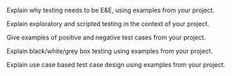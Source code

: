 <panel type="warning" header="`W10.5a` Can explain the need for deliberate test case design :star::star:" no-close>
  <include src="../../book/testCaseDesign/introduction/what/full.md" />
  <panel header=":dart: Evidence" expanded>

Explain why testing needs to be E&E, using examples from your project.

  </panel>
</panel>

<panel type="info" header="`W10.5b` Can explain exploratory testing and scripted testing :star::star::star:" no-close>
  <include src="../../book/testing/testingTypes/exploratoryVsScriptedTesting/what/full.md" />
  <panel header=":dart: Evidence" expanded>

Explain exploratory and scripted testing in the context of your project.

  </panel>
</panel>

<panel type="info" header="`W10.5c` Can explain the choice between exploratory testing and scripted testing :star::star::star:" no-close>
  <include src="../../book/testing/testingTypes/exploratoryVsScriptedTesting/when/full.md" />
<!-- TODO: add evidence -->
</panel>

<panel type="warning" header="`W10.5d` Can explain positive and negative test cases :star::star:" no-close>
  <include src="../../book/testCaseDesign/introduction/positiveVsNegative/full.md" />
  <panel header=":dart: Evidence" expanded>

Give examples of positive and negative test cases from your project.

  </panel>
</panel>

<panel type="warning" header="`W10.5e` Can explain black box and glass box test case design :star::star:" no-close>
  <include src="../../book/testCaseDesign/introduction/blackVsGlass/full.md" />
  <panel header=":dart: Evidence" expanded>

Explain black/white/grey box testing using examples from your project.

  </panel>
</panel>


<panel type="info" header="`W10.5f` Can explain test case design for use case based testing :star::star::star:" no-close>
  <include src="../../book/testCaseDesign/more/testingUseCases/full.md" />
  <panel header=":dart: Evidence" expanded>

Explain use case based test case design using examples from your project.

  </panel>
</panel>

